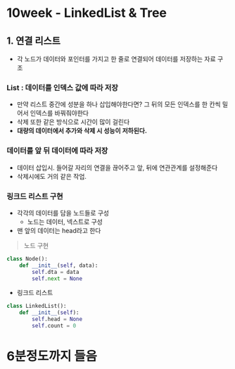 # 10week - LinkedList & Tree

## 1. 연결 리스트
- 각 노드가 데이터와 포인터를 가지고 한 줄로 연결되어 데이터를 저장하는 자료 구조

### List : 데이터를 인덱스 값에 따라 저장
- 만약 리스트 중간에 성분을 하나 삽입해야한다면? 그 뒤의 모든 인덱스를 한 칸씩 밀어서 인덱스를 바꿔줘야한다
- 삭제 또한 같은 방식으로 시간이 많이 걸린다
- **대량의 데이터에서 추가와 삭제 시 성능이 저하된다.**

### 데이터를 앞 뒤 데이터에 따라 저장
- 데이터 삽입시. 들어갈 자리의 연결을 끊어주고 앞, 뒤에 연관관계를 설정해준다
- 삭제시에도 거의 같은 작업.

### 링크드 리스트 구현
- 각각의 데이터를 담을 노드들로 구성
    - 노드는 데이터, 넥스트로 구성
- 맨 앞의 데이터는 head라고 한다

> 노드 구현
```py
class Node():
    def __init__(self, data):
        self.dta = data
        self.next = None
```
- 링크드 리스트
```py
class LinkedList():
    def __init__(self):
        self.head = None
        self.count = 0

```

# 6분정도까지 들음
